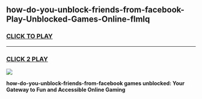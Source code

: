 
## how-do-you-unblock-friends-from-facebook-Play-Unblocked-Games-Online-flmlq
<h3>
<a href="https://premium76.site?title=how-do-you-unblock-friends-from-facebook&ref=25A">CLICK TO PLAY</a></h3>
<hr>

<h3>
<a href="https://premium76.site?title=how-do-you-unblock-friends-from-facebook&ref=25A">CLICK 2 PLAY</a>
  
</h3>

<a href="https://premium76.site?title=how-do-you-unblock-friends-from-facebook&ref=25A"><img src="https://clearcache.store/games.png"></a>


**how-do-you-unblock-friends-from-facebook games unblocked: Your Gateway to Fun and Accessible Online Gaming**
